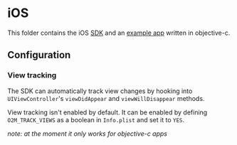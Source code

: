 # iOS

This folder contains the iOS [SDK](sdk) and an [example app](app-obj-c/) written in objective-c.

## Configuration

### View tracking

The SDK can automatically track view changes by hooking into `UIViewController`'s `viewDidAppear` and  `viewWillDisappear` methods.

View tracking isn't enabled by default. It can be enabled by defining `O2M_TRACK_VIEWS` as a boolean in `Info.plist` and set it to `YES`.

*note: at the moment it only works for objective-c apps*